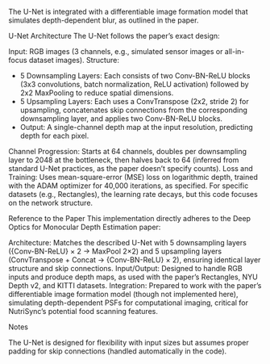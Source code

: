 
The U-Net is integrated with a differentiable image formation model that simulates depth-dependent blur, as outlined in the paper. 

U-Net Architecture
The U-Net follows the paper’s exact design:

Input: RGB images (3 channels, e.g., simulated sensor images or all-in-focus dataset images).
Structure:
- 5 Downsampling Layers: Each consists of two Conv-BN-ReLU blocks (3x3 convolutions, batch normalization, ReLU activation) followed by 2x2 MaxPooling to reduce spatial dimensions.
- 5 Upsampling Layers: Each uses a ConvTranspose (2x2, stride 2) for upsampling, concatenates skip connections from the corresponding downsampling layer, and applies two Conv-BN-ReLU blocks.
- Output: A single-channel depth map at the input resolution, predicting depth for each pixel.


Channel Progression: Starts at 64 channels, doubles per downsampling layer to 2048 at the bottleneck, then halves back to 64 (inferred from standard U-Net practices, as the paper doesn’t specify counts).
Loss and Training: Uses mean-square-error (MSE) loss on logarithmic depth, trained with the ADAM optimizer for 40,000 iterations, as specified. For specific datasets (e.g., Rectangles), the learning rate decays, but this code focuses on the network structure.

Reference to the Paper
This implementation directly adheres to the Deep Optics for Monocular Depth Estimation paper:

Architecture: Matches the described U-Net with 5 downsampling layers ({Conv-BN-ReLU} × 2 → MaxPool 2×2) and 5 upsampling layers (ConvTranspose + Concat → {Conv-BN-ReLU} × 2), ensuring identical layer structure and skip connections.
Input/Output: Designed to handle RGB inputs and produce depth maps, as used with the paper’s Rectangles, NYU Depth v2, and KITTI datasets.
Integration: Prepared to work with the paper’s differentiable image formation model (though not implemented here), simulating depth-dependent PSFs for computational imaging, critical for NutriSync’s potential food scanning features.

Notes

The U-Net is designed for flexibility with input sizes but assumes proper padding for skip connections (handled automatically in the code).

